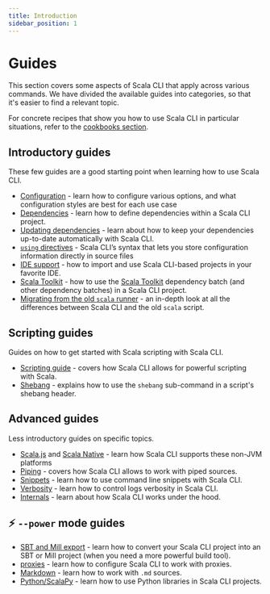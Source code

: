 ```yaml
---
title: Introduction
sidebar_position: 1
---
```


# Guides

This section covers some aspects of Scala CLI that apply across various commands.
We have divided the available guides into categories, so that it's easier to find a relevant topic.

For concrete recipes that show you how to use Scala CLI in particular situations, refer to
the [cookbooks section](../cookbooks/intro.md).

## Introductory guides

These few guides are a good starting point when learning how to use Scala CLI.

- [Configuration](./configuration.md) - learn how to configure various options, and what configuration styles are best
  for each use case
- [Dependencies](./dependencies.md) - learn how to define dependencies within a Scala CLI project.
- [Updating dependencies](./update-dependencies.md) - learn about how to keep your dependencies up-to-date automatically with
  Scala CLI.
- [`using` directives](./using-directives.md) - Scala CLI’s syntax that lets you store configuration information
  directly in source files
- [IDE support](./ide.md) - how to import and use Scala CLI-based projects in your favorite IDE.
- [Scala Toolkit](./toolkit.md) - how to use the [Scala Toolkit](https://github.com/scala/toolkit) dependency batch (and other dependency batches) in a Scala CLI project.
- [Migrating from the old `scala` runner](./old-runner-migration.md) - an in-depth look at all the differences between Scala CLI and the old `scala` script.

## Scripting guides

Guides on how to get started with Scala scripting with Scala CLI.

- [Scripting guide](./scripts.md) - covers how Scala CLI allows for powerful scripting with Scala.
- [Shebang](./shebang.md) - explains how to use the `shebang` sub-command in a script's shebang header.

## Advanced guides

Less introductory guides on specific topics.

- [Scala.js](./scala-js.md) and [Scala Native](./scala-native.md) - learn how Scala CLI supports these non-JVM platforms
- [Piping](./piping.md) - covers how Scala CLI allows to work with piped sources.
- [Snippets](./snippets.md) - learn how to use command line snippets with Scala CLI.
- [Verbosity](./verbosity.md) - learn how to control logs verbosity in Scala CLI.
- [Internals](./internals.md) - learn about how Scala CLI works under the hood.

## ⚡️ `--power` mode guides

- [SBT and Mill export](./sbt-mill.md) - learn how to convert your Scala CLI project into an SBT or Mill project (when
  you need a more powerful build tool).
- [proxies](./repositories.md) - learn how to configure Scala CLI to work with proxies.
- [Markdown](./markdown.md) - learn how to work with `.md` sources.
- [Python/ScalaPy](./python.md) - learn how to use Python libraries in Scala CLI projects.